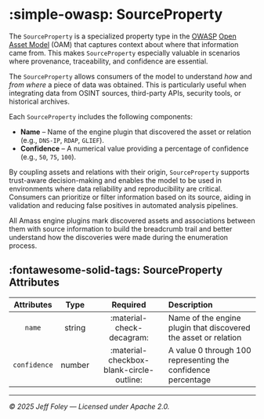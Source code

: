 # :simple-owasp: SourceProperty

The `SourceProperty` is a specialized property type in the [OWASP](https://owasp.org) [Open Asset Model](https://github.com/owasp-amass/open-asset-model) (OAM) that captures context about where that information came from. This makes `SourceProperty` especially valuable in scenarios where provenance, traceability, and confidence are essential.

The `SourceProperty` allows consumers of the model to understand *how* and *from where* a piece of data was obtained. This is particularly useful when integrating data from OSINT sources, third-party APIs, security tools, or historical archives.

Each `SourceProperty` includes the following components:

- **Name** – Name of the engine plugin that discovered the asset or relation (e.g., `DNS-IP`, `RDAP`, `GLIEF`).
- **Confidence** – A numerical value providing a percentage of confidence (e.g., `50`, `75`, `100`).

By coupling assets and relations with their origin, `SourceProperty` supports trust-aware decision-making and enables the model to be used in environments where data reliability and reproducibility are critical. Consumers can prioritize or filter information based on its source, aiding in validation and reducing false positives in automated analysis pipelines.

All Amass engine plugins mark discovered assets and associations between them with source information to build the breadcrumb trail and better understand how the discoveries were made during the enumeration process.

## :fontawesome-solid-tags: SourceProperty Attributes

| Attributes       | Type      | Required   | Description  |
| :--------------: | :-------: | :--------: | :----------- |
| `name` | string | :material-check-decagram: | Name of the engine plugin that discovered the asset or relation |
| `confidence` | number | :material-checkbox-blank-circle-outline: | A value 0 through 100 representing the confidence percentage |

---

*© 2025 Jeff Foley — Licensed under Apache 2.0.*